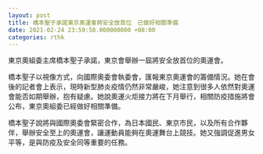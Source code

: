 ```yaml
---
layout: post
title: 橋本聖子承諾東京奧運會將安全放首位　已做好相關準備
date: 2021-02-24 23:59:58.000000000 +08:00
categories: rthk
---
```


東京奧組委主席橋本聖子承諾，東京會舉辦一屆將安全放首位的奧運會。

橋本聖子以視像方式，向國際奧委會執委會，匯報東京奧運會的籌備情況。她在會後的記者會上表示，現時新型肺炎疫情仍然非常嚴峻，她注意到很多人依然對奧運會能否如期舉辦，抱有疑慮。她說奧運火炬接力將在下月舉行，相關防疫措施將會公布，東京奧組委已經做好相關準備。

橋本聖子說將與國際奧委會緊密合作，為日本國民、東京市民，以及所有合作夥伴，舉辦安全至上的奧運會，讓運動員能夠在奧運舞台上競技。她又強調促進男女平等，是與防疫及安全同等重要的任務。
